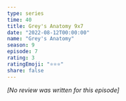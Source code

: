 ```yaml
---
type: series
time: 40
title: Grey's Anatomy 9x7
date: "2022-08-12T00:00:00"
name: "Grey's Anatomy"
season: 9
episode: 7
rating: 3
ratingEmoji: "⭐️⭐️⭐️"
share: false
---
```


*[No review was written for this episode]*